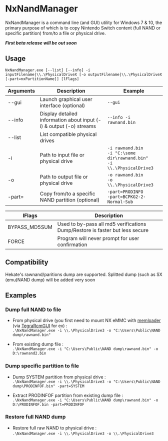 # NxNandManager

NxNandManager is a command line (and GUI) utility for Windows 7 & 10, 
the primary purpose of which is to copy Nintendo Switch content (full NAND or specific partition) from/to a file or physical drive.

***First beta release will be out soon***

## Usage

```NxNandManager.exe [--list] [--info] -i inputFilename|\\.\PhysicalDriveX [-o outputFilename|\\.\PhysicalDriveX [-part=nxPartitionName]] [lFlags]```

Arguments | Description | Example
--------- | ----------- | -------
--gui | Launch graphical user interface (optional)  | ```--gui```
--info | Display detailed information about input (-i) & output (-o) streams | ```--info -i rawnand.bin```
--list | List compatible physical drives
-i | Path to input file or physical drive | ```-i rawnand.bin```<br/>```-i "C:\some dir\rawnand.bin"```<br/>```-i \\.\PhysicalDrive3```
-o | Path to output file or physical drive | ```-o rawnand.bin```<br/>```-o \\.\PhysicalDrive3```
-part= | Copy from/to a specific NAND partition (optional) | ```-part=PRODINFO```<br/>```-part=BCPKG2-2-Normal-Sub```

lFlags | Description 
------ | -----------
BYPASS_MD5SUM | Used to by-pass all md5 verifications<br/>Dump/Restore is faster but less secure
FORCE | Program will never prompt for user confirmation

## Compatibility

Hekate's rawnand/paritions dump are supported.
Splitted dump (such as SX (emu)NAND dump) will be added very soon

## Examples

### Dump full NAND to file

- From physical drive (you first need to mount NX eMMC with [memloader](https://github.com/rajkosto/memloader) (via [TegraRcmGUI](https://github.com/eliboa/TegraRcmGUI) for ex) :  
```.\NxNandManager.exe -i \\.\PhysicalDrive3 -o "C:\Users\Public\NAND dump\rawnand.bin" ```

- From existing dump file :  
```.\NxNandManager.exe -i "C:\Users\Public\NAND dump\rawnand.bin" -o D:\rawnand2.bin ```


### Dump specific partition to file

- Dump SYSTEM partition from physical drive :  
```.\NxNandManager.exe -i \\.\PhysicalDrive3 -o "C:\Users\Public\NAND dump\PRODINFOF.bin" -part=SYSTEM```

- Extract PRODINFOF partition from existing dump file :  
```.\NxNandManager.exe -i "C:\Users\Public\NAND dump\rawnand.bin" -o D:\PRODINFOF.bin -part=PRODINFOF```


### Restore full NAND dump

- Restore full raw NAND to physical drive :  
```.\NxNandManager.exe -i \\.\PhysicalDrive3 -o \\.\PhysicalDrive3```
